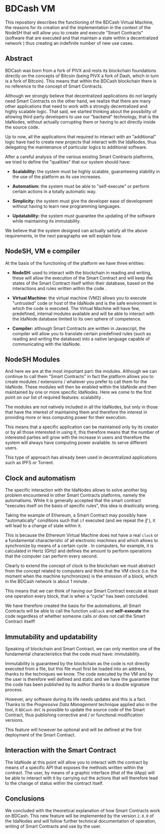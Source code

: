 # BDCash VM

This repository describes the functioning of the BDCash Virtual Machine, the reasons for its creation and the implementation in the context of the NodeSH that will allow you to create and execute "Smart Contracts" (software that are executed and that maintain a state within a decentralized network ) thus creating an indefinite number of new use cases.

## Abstract

BDCash was born from a fork of PIVX and rests its blockchain foundations directly on the concepts of Bitcoin (being PIVX a fork of Dash, which in turn is a fork of Bitcoin). This means that within the BDCash blockchain there is no reference to the concept of Smart Contracts.

Although we strongly believe that decentralized applications do not largely need Smart Contracts on the other hand, we realize that there are many other applications that need to work with a strongly decentralized and highly scalable logic. That said, we started thinking about the possibility of allowing third party developers to use our "backend" technology, that is the IdaNodes, without actually corrupting them or having to act directly inside the source code.

Up to now, all the applications that required to interact with an "additional" logic have had to create new projects that interact with the IdaNodes, thus delegating the maintenance of particular logics to additional software.

After a careful analysis of the various existing Smart Contracts platforms, we tried to define the "qualities" that our system should have:

- **Scalability:** the system must be highly scalable, guaranteeing stability in the use of the platform as its use increases.

- **Automatism:** the system must be able to "self-execute" or perform certain actions in a totally automatic way.

- **Simplicity:** the system must give the developer ease of development without having to learn new programming languages.

- **Updatability:** the system must guarantee the updating of the software while maintaining its immutability.

We believe that the system designed can actually satisfy all the above requirements, in the next paragraphs we will explain how.

## NodeSH, VM e compiler

At the basis of the functioning of the platform we have three entities:

- **NodeSH:** used to interact with the blockchain in reading and writing, these will allow the execution of the Smart Contract and will keep the states of the Smart Contract itself within their database, based on the interactions and rules written within the code .

- **Virtual Machine:** the virtual machine (VM2) allows you to execute "untrusted" code or host of the IdaNode and is the safe environment in which the code is executed. The Virtual Machine will have few, predefined, internal modules available and will be able to interact with the IdaNode database limited to its own sphere of competence.

- **Compiler:** although Smart Contracts are written in Javascript, the compiler will allow you to translate certain predefined rules (such as reading and writing the database) into a native language capable of communicating with the IdaNode.

## NodeSH Modules

And here we are at the most important part: the modules. Although we can continue to call them "Smart Contracts" in fact the platform allows you to create modules / extensions / whatever you prefer to call them for the IdaNode. These modules will then be enabled within the IdaNode and then maintained by one or more specific IdaNodes. Here we come to the first point on our list of required features: scalability .

The modules are not natively included in all the IdaNodes, but only in those that have the interest of maintaining them and therefore the interest in providing more or less computing power for their execution.

This means that a specific application can be maintained only by its creator or by all those interested in using it, this therefore means that the number of interested parties will grow with the increase in users and therefore the system will always have computing power available. to serve different users.

This type of approach has already been used in decentralized applications such as IPFS or Torrent.

## Clock and automatism


The specific interaction with the IdaNodes allows to solve another big problem encountered in other Smart Contracts platforms, namely the automatisms. While it is generally accepted that the smart contract "executes itself on the basis of specific rules", this idea is drastically wrong.

Taking the example of Ethereum, a Smart Contract may possibly have "automatically" conditions such that `if` executed (and we repeat the *if* ), it will lead to a change of state within it.

This is because the Ethereum Virtual Machine does not have a real `clock` or a fundamental characteristic of all electronic *machines* and which allows to synchronize by means of a certain cycle . In computers, for example, it is calculated in Hertz (GHz) and defines the amount to perform operations that the computer can perform every second.

Clearly to extend the concept of clock to the blockchain we must abstract from the concept related to computers and think that the VM clock (i.e. the moment when the machine synchronizes) is the emission of a block, which in the BDCash network is about 1 minute .

This means that we can think of having our Smart Contract execute at least one operation every block, that is when a "cycle" has been concluded.

We have therefore created the basis for the automatisms, all Smart Contracts will be able to call the function `onBlock` and **self-execute** the code regardless of whether someone calls or does not call the Smart Contract itself!

## Immutability and updatability

Speaking of blockchain and Smart Contract, we can only mention one of the fundamental characteristics that the code must have: immutability.

Immutability is guaranteed by the blockchain as the code is not directly executed from a file, but this file must first be loaded into an address, thanks to the techniques we know. The code executed by the VM and by the user is therefore well defined and static and we have the guarantee that the code has been published by its author thanks to a double signature process.

However, any software during its life needs updates and this is a fact. Thanks to the *Progressive Data Management* technique applied also in the tool, it `BDCash-BVC` is possible to update the source code of the Smart Contract, thus publishing corrective and / or functional modification versions.

This feature will however be optional and will be defined at the first deployment of the Smart Contract.

## Interaction with the Smart Contract

The IdaNode at this point will allow you to interact with the contract by means of a specific API that exposes the methods written within the contract. The user, by means of a graphic interface (that of the dApp) will be able to interact with it by carrying out the actions that will therefore lead to the change of status within the contract itself.

## Conclusions

We concluded with the theoretical explanation of how Smart Contracts work on BDCash. This new feature will be implemented by the version `2.0.0` of the IdaNodes and will follow further technical documentation of operation, writing of Smart Contracts and use by the user.

